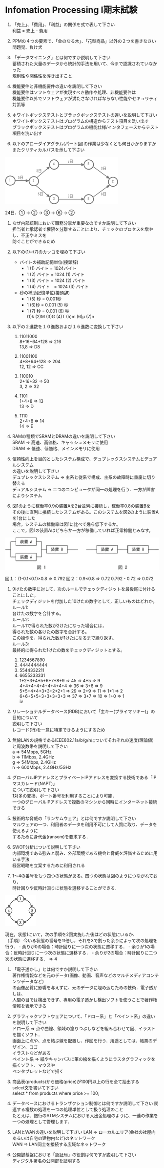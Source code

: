 # Infomation Processing Ⅰ期末試験

1. 「売上」、「費用」、「利益」の関係を式で表して下さい  
利益 = 売上 - 費用

1. PPMの４つの要素で、「金のなる木」、「花型商品」以外の２つを書きなさい  
問題児、負け犬  

1. 「データマイニング」とは何ですか説明して下さい  
蓄積された大量のデータから統計的手法を用いて、今まで認識されていなかった  
規則性や関係性を導き出すこと  

1. 機能要件と非機能要件の違いを説明して下さい  
機能要件はソフトウェアが実現すべき動作や処理、非機能要件は  
機能要件以外でソフトウェアが満たさなければならない性能やセキュリティ対策等  

1. ホワイトボックステストとブラックボックステストの違いを説明して下さい  
ホワイトボックステストはプログラムの構造からテスト項目を洗い出す  
ブラックボックステストはプログラムの機能仕様/インタフェースからテスト項目を洗い出す  

1. 以下のアローダイアグラム(パート図)の作業は少なくとも何日かかりますか  
 またクリティカルパスを示して下さい
<p>
	<img src="arrowDiagram01.gif" alt="パート図">
</p>
24日、① -> ② -> ③ -> ⑥ -> ②

1. なぜ内部統制において職務分掌が重要なのですか説明して下さい  
担当者と承認者で権限を分離することにより、チェックのプロセスを増やし、不正やミスを  
防ぐことができるため  

1. 以下の(1)~(7)のカッコを埋めて下さい  
	- バイトの補助記憶単位(接頭辞)  
		- 1 (1) バイト = 1024バイト  
		- 1 (2) バイト = 1024 (1) バイト  
		- 1 (3) バイト = 1024 (2) バイト  
		- 1 (4) バイト　= 1024 (3) バイト  
	- 秒の補助記憶単位(接頭辞)  
		- 1 (5) 秒 = 0.001秒  
		- 1 (6)秒 = 0.001 (5) 秒  
		- 1 (7) 秒 = 0.001 (6) 秒  
(1)k (2)M (3)G (4)T (5)m (6)μ (7)n  

1. 以下の２進数を１０進数および１６進数に変換して下さい
	1. 11011000  
	8+16+64+128 => 216  
	13,8 => D8  

	1. 11001100  
	4+8+64+128 => 204  
	12, 12 => CC  

	1. 110010  
	2+16+32 => 50  
	3, 2 => 32  

	1. 1101  
	1+4+8 => 13  
	13 => D  

	1. 1110  
	2+4+8 => 14  
	14 => E  

1. RAMの種類でSRAMとDRAMの違いを説明して下さい  
SRAM => 高速、高価格、キャッシュメモリに使用  
DRAM => 低速、低価格、メインメモリに使用  

1. 信頼性向上を目的としたシステム構成で、デュプレックスシステムとデュアルシステム  
の違いを説明して下さい  
デュプレックスシステム => 主系と従系で構成、主系の故障時に重慶に切り替える  
デュアルシステム => 二つのコンピュータが同一の処理を行う．一方が障害によりシステム  

1. 図1のように稼働率0.9の装置Aを2台並列に接続し，稼働率0.8の装置Bを  
その後に直列に接続したシステムがある。このシステムを図2のように装置Aを1台にした  
場合，システムの稼働率は図1に比べて幾ら低下するか。  
ここで，図1の装置Aはどちらか一方が稼働していれば正常稼働とみなす。
<p>
	<img src="kadou.gif" alt="稼働率">
</p>
図１：(1-0.1×0.1)×0.8 => 0.792  
図２：0.9×0.8 => 0.72  
0.792 - 0.72 => 0.072  

1. 9けたの数字に対して，次のルールでチェックディジットを最後尾に付けることにした。  
チェックディジットを付加した10けたの数字として，正しいものはどれか。  
ルール1:  
各けたの数字を合計する。  
ルール2:  
ルール1で得られた数が2けたになった場合には，  
得られた数の各けたの数字を合計する。  
この操作を，得られた数が1けたになるまで繰り返す。  
ルール3:  
最終的に得られた1けたの数をチェックディジットとする。  
	1. 1234567890
	1. 4444444444
	1. 5544332211
	1. 6655333331  
1+2+3+4+5+6+7+8+9 => 45 => 4+5 => 9  
4+4+4+4+4+4+4+4+4 => 36 => 3+6 => 9  
5+5+4+4+3+3+2+2+1 => 29 => 2+9 => 11 => 1+1 => 2  
6+6+5+5+3+3+3+3+3 => 37 => 3+7 => 10 => 1+0 => 1  
ⅳ

1. リレーショナルデータベース(RDB)において「主キー(プライマリキー)」の目的について  
説明して下さい  
レコード(行)を一意に特定できるようにするため  

1. 無線LANの規格であるIEEE802.11a/b/g/nについてそれぞれの速度(理論値)  
と周波数帯を説明して下さい  
a => 54Mbps, 5GHz  
b => 11Mbps, 2.4GHz  
g => 54Mbps, 2.4GHz  
n => 600Mbps, 2.4GHz/5GHz  

1. グローバルIPアドレスとプライベートIPアドレスを変換する技術である「IPマスカレード(NAPT)」  
について説明して下さい  
1対多の変換、ポート番号を利用することにより可能．  
一つのグローバルIPアドレスで複数のマシンから同時にインターネット接続できる  

1. 技術的な脅威の「ランサムウェア」とは何ですか説明して下さい  
マルウェアの一つ．利用者のデータを利用不可にして人質に取り、データを使えるように  
するために身代金(ransom)を要求する．  

1. SWOT分析について説明して下さい  
内部環境である強みと弱み、外部環境である機会と脅威を評価するために用いる手法  
経営戦略を立案するために利用される  

1. 1～4の番号をもつ四つの状態がある。四つの状態は図のようにつながれており，  
時計回りや反時計回りに状態を選移することができる．  
<p>
	<img src="64.gif" alt="状態遷移図">
</p>
	現在，状態1にいて，次の手順を2回実施した後はどの状態にいるか．  
	<br>
	〔手順〕  
	今いる状態の番号を11倍し，それを3で割った余りによって次の処理を行う．  
	- 余りが0の場合：時計回りに一つ次の状態に遷移する．
	- 余りが1の場合：反時計回りに一つ次の状態に選移する．
	- 余りが2の場合：時計回りに二つ次の状態に選移する．  
	=> 4

1. 「電子透かし」とは何ですか説明して下さい  
著作権情報などを元のデータ(画像、動画、音声などのマルチメディアコンテンツデータなど)  
の画像品質に影響を与えずに、元のデータに埋め込むための技術．電子透かしは、  
人間の目では検出できず、専用の電子透かし検出ソフトを使うことで著作権情報を表示できる  

1. グラフィックソフトウェアについて、「ドロー系」と「ペイント系」の違いを説明して下さい  
ドロー系 => 点や曲線、領域の塗りつぶしなどを組み合わせて図、イラストを描くソフト．  
画面上に点や、点を結ぶ線を配置し、作図を行う．用途としては、帳票のデザイン、ロゴ  
イラストなどがある  
ペイント系 => 紙やキャンバスに筆の絵を描くようにラスタグラフィックを描くソフト．マウスや  
ペンタブレットなどで描く  

1. 商品表(products)から価格(price)が100円以上の行を全て抽出する  
select文を書いて下さい  
select * from products where price >= 100;

1. データベースにおけるトランザクション制御とは何ですか説明して下さい
関連する複数の処理を一つの処理単位として扱う処理のこと  
たとえば、銀行のATMシステムにおける入出金処理のように、一連の作業を  
一つの処理として管理します．

1. LANとWANの違いを説明して下さい
LAN => ローカルエリア(会社の社屋内あるいは自宅の建物内など)のネットワーク  
WAN => LAN同士を接続する広域なネットワーク  

1. 公開鍵基盤における「認証局」の役割は何ですか説明して下さい  
ディジタル署名の公開鍵を証明する